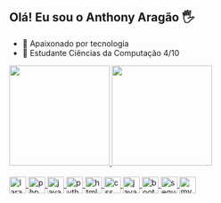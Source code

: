## Olá! Eu sou o Anthony Aragão 🖐️

- 🔭 Apaixonado por tecnologia
- 🌱 Estudante Ciências da Computação 4/10


<div>
  <a href="https://github.com/AnthonyAragao">
  <img height="180em" src="https://github-readme-stats.vercel.app/api?username=AnthonyAragao&show_icons=true&theme=dracula&count_private=true"/>
  <img height="180em" src="https://github-readme-stats.vercel.app/api/top-langs/?username=AnthonyAragao&layout=compact&langs_count=16&theme=dracula"/>

</div>


<div style="display: inline_block"> <br>
  <img align="center" alt="laravel" height="30" width=""40 src="https://img.shields.io/badge/Laravel-FF2D20?style=for-the-badge&logo=laravel&logoColor=white"/>
  <img align="center" alt="php" height="30" width=""40 src="https://img.shields.io/badge/PHP-777BB4?style=for-the-badge&logo=php&logoColor=white"/>
  <img align="center" alt="java" height="30" width=""40 src="https://img.shields.io/badge/Java-ED8B00?style=for-the-badge&logo=openjdk&logoColor=white"/>
  <img align="center" alt="python" height="30" width=""40 src="https://img.shields.io/badge/Python-3776AB?style=for-the-badge&logo=python&logoColor=white"/> 
  <img align="center" alt="html" height="30" width=""40 src="https://img.shields.io/badge/HTML5-E34F26?style=for-the-badge&logo=html5&logoColor=white"/>
  <img align="center" alt="css" height="30" width=""40 src="https://img.shields.io/badge/CSS-239120?&style=for-the-badge&logo=css3&logoColor=white"/>
  <img align="center" alt="javascript" height="30" width=""40 src="https://img.shields.io/badge/JavaScript-F7DF1E?style=for-the-badge&logo=javascript&logoColor=black"/>
  <img align="center" alt="bootstrap" height="30" width="" src="https://img.shields.io/badge/Bootstrap-563D7C?style=for-the-badge&logo=bootstrap&logoColor=white"/>
  <img align="center" alt="sequelize" height="30" width="" src="https://img.shields.io/badge/Sequelize-52B0E7?style=for-the-badge&logo=Sequelize&logoColor=white"/>
  <img align="center" alt="mysql" height="30" width="" src="https://img.shields.io/badge/MySQL-00000F?style=for-the-badge&logo=mysql&logoColor=white"/>
 </div>
  
  ##
